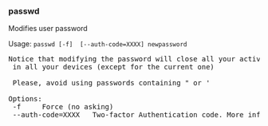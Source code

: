 ### passwd
Modifies user password

Usage: `passwd [-f]  [--auth-code=XXXX] newpassword`
<pre>
Notice that modifying the password will close all your active sessions
 in all your devices (except for the current one)

 Please, avoid using passwords containing " or '

Options:
 -f   	Force (no asking)
 --auth-code=XXXX	Two-factor Authentication code. More info: https://mega.nz/blog_48
</pre>
